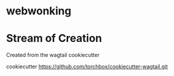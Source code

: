 webwonking
==================

# Stream of Creation

Created from the wagtail cookiecutter

cookiecutter https://github.com/torchbox/cookiecutter-wagtail.git

